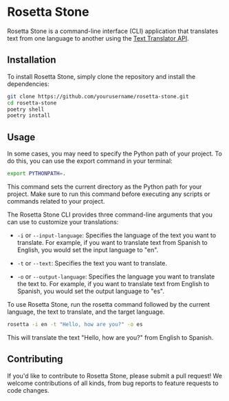 [translate-api]: https://rapidapi.com/dickyagustin/api/text-translator2

# Rosetta Stone

Rosetta Stone is a command-line interface (CLI) application that translates text from one language to another using the [Text Translator API][translate-api].

## Installation

To install Rosetta Stone, simply clone the repository and install the dependencies:

```bash
git clone https://github.com/yourusername/rosetta-stone.git
cd rosetta-stone
poetry shell
poetry install
```
## Usage
In some cases, you may need to specify the Python path of your project. To do this, you can use the export command in your terminal:
```bash
export PYTHONPATH=.
```
This command sets the current directory as the Python path for your project. Make sure to run this command before executing any scripts or commands related to your project.

The Rosetta Stone CLI provides three command-line arguments that you can use to customize your translations:

- `-i` or `--input-language`: Specifies the language of the text you want to translate. For example, if you want to translate text from Spanish to English, you would set the input language to "en".

- `-t` or `--text`: Specifies the text you want to translate.

- `-o` or `--output-language`: Specifies the language you want to translate the text to. For example, if you want to translate text from English to Spanish, you would set the output language to "es".
 
To use Rosetta Stone, run the rosetta command followed by the current language, the text to translate, and the target language.

```bash
rosetta -i en -t "Hello, how are you?" -o es
```
This will translate the text "Hello, how are you?" from English to Spanish.


## Contributing

If you'd like to contribute to Rosetta Stone, please submit a pull request! We welcome contributions of all kinds, from bug reports to feature requests to code changes.